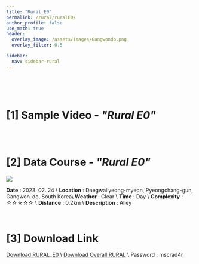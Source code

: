 ```yaml
---
title: "Rural_E0"
permalink: /rural/ruralE0/
author_profile: false
use_math: true
header:
  overlay_image: /assets/images/Gangwondo.png
  overlay_filter: 0.5

sidebar:
  nav: sidebar-rural
---
```


<br/>
<br/>
<br/>



# [1] Sample Video - *"Rural E0"*


<br/>
<br/>

# [2] Data Course - *"Rural E0"*
![ ](https://drive.google.com/uc?id=14dfh4mH7UpK7JOkZDLwHi-dTpNVZMrAN)

**Date** : 2023. 02. 24 \\
**Location** : Daegwallyeong-myeon, Pyeongchang-gun, Gangwon-do, South Korea\\
**Weather** : Clear     \\
**Time** : Day          \\
**Complexity** : ☆☆☆☆☆  \\
**Distance** : 0.2km    \\
**Description** : Alley


<br/>



# [3] Download Link
[Download RURAL_E0](http://gofile.me/70cMI/TrezZlDda) \\
[Download Overall RURAL](http://gofile.me/70cMI/q7XYq1KQy) \\
Password : mscrad4r 




<br/>
<br/>


